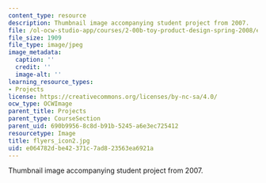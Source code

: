```yaml
---
content_type: resource
description: Thumbnail image accompanying student project from 2007.
file: /ol-ocw-studio-app/courses/2-00b-toy-product-design-spring-2008/e064782dbe42371c7ad823563ea6921a_flyers_icon2.jpg
file_size: 1909
file_type: image/jpeg
image_metadata:
  caption: ''
  credit: ''
  image-alt: ''
learning_resource_types:
- Projects
license: https://creativecommons.org/licenses/by-nc-sa/4.0/
ocw_type: OCWImage
parent_title: Projects
parent_type: CourseSection
parent_uid: 690b9956-8c8d-b91b-5245-a6e3ec725412
resourcetype: Image
title: flyers_icon2.jpg
uid: e064782d-be42-371c-7ad8-23563ea6921a
---
```

Thumbnail image accompanying student project from 2007.
